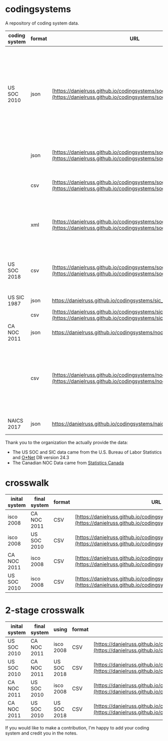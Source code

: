# codingsystems
A repository of coding system data.  

coding system | format | URL | Notes |
------------ | ------------- | ------------- | ---------- |
US SOC 2010   | json          | [https://danielruss.github.io/codingsystems/soc_2010_complete.json](https://danielruss.github.io/codingsystems/soc_2010_complete.json) | The complete Codings system.  The object has two element, first: a list of codes (key:codes), second: a tree structure containing all the codes (key:tree) |
 &nbsp;       | json         | [https://danielruss.github.io/codingsystems/soc_2010_6digit.json](https://danielruss.github.io/codingsystems/soc_2010_6digit.json) | An array of all the 6 digit soc 2010 codes |
  &nbsp;      | csv          | [https://danielruss.github.io/codingsystems/soc_2010_6digit.csv](https://danielruss.github.io/codingsystems/soc_2010_6digit.csv) | csv made from onet db_24_2 Occupational table |
 &nbsp;       | xml          | [https://danielruss.github.io/codingsystems/soc2010.xml](https://danielruss.github.io/codingsystems/soc2010.xml) | Original file made by hand years ago.  Let me know if you find any errors. |
US SOC 2018   | csv          | [https://danielruss.github.io/codingsystems/soc_2018_6digit.csv](https://danielruss.github.io/codingsystems/soc_2018_6digit.csv) | csv made from U.S. Bureau of Labor Statistic Data soc2018 structure |
US SIC 1987   | json          | [https://danielruss.github.io/codingsystems/sic_1987.json ](https://danielruss.github.io/codingsystems/sic_1987.json) |
 &nbsp;       |  csv          | [https://danielruss.github.io/codingsystems/sic_1987.csv](https://danielruss.github.io/codingsystems/sic_1987.csv)  |
CA NOC 2011   | json          |[ https://danielruss.github.io/codingsystems/noc_2011.json ](https://danielruss.github.io/codingsystems/noc_2011.json) |
 &nbsp;       |  csv          | [https://danielruss.github.io/codingsystems/noc_2011_4d.csv](https://danielruss.github.io/codingsystems/noc_2011_4d.csv) | The original file (noc-cnp-2011-structure-eng.csv) from statistic Canada had latin1 encoding, I changed this to UTF-8 |
NAICS 2017    | json          | [ https://danielruss.github.io/codingsystems/naics_2017_4digit.json ](https://danielruss.github.io/codingsystems/naics_2017_4digit.json) | Four digit NAICS 2017 codes |

Thank you to the organization the actually provide the data:
* The US SOC and SIC data came from the U.S. Bureau of Labor Statistics and [O\*Net](https://www.onetcenter.org/db_releases.html) DB version 24.3
* The Canadian NOC Data came from [Statistics Canada](https://www.statcan.gc.ca/eng/subjects/standard/noc/2011/index)

# crosswalk

|inital system | final system | format | URL | Notes |
|------------- | ------------ | ------ | ---- | ----- |
| isco 2008    | CA NOC 2011  | CSV    | [https://danielruss.github.io/codingsystems/isco2008_noc2011.csv](https://danielruss.github.io/codingsystems/isco2008_noc2011.csv) |
| isco 2008    | US SOC 2010  | CSV    | [https://danielruss.github.io/codingsystems/isco2008_soc2010.csv](https://danielruss.github.io/codingsystems/isco2008_soc2010.csv) |
| CA NOC 2011  | isco 2008    | CSV    | [https://danielruss.github.io/codingsystems/noc2011_isco2008.csv](https://danielruss.github.io/codingsystems/noc2011_isco2008.csv) |
| US SOC 2010  | isco 2008    | CSV    | [https://danielruss.github.io/codingsystems/soc2010_isco2008.csv](https://danielruss.github.io/codingsystems/soc2010_isco2008.csv) |

# 2-stage crosswalk

| inital system | final system | using      | format | URL | Notes |
------------- | ------------ | ---------- | ------ | ---- | ----- |
| US SOC 2010   | CA NOC 2011  |  isco 2008 | CSV    | [https://danielruss.github.io/codingsystems/soc2010_noc2011_via_isco2008.csv](https://danielruss.github.io/codingsystems/soc2010_noc2011_via_isco2008.csv) |
| US SOC 2010   | CA NOC 2011  |  US SOC 2018 | CSV    | [https://danielruss.github.io/codingsystems/soc2010_noc2011_via_soc2018.csv](https://danielruss.github.io/codingsystems/soc2010_noc2011_via_soc2018.csv) |
| CA NOC 2011   | US SOC 2010  |  isco 2008 | CSV    | [https://danielruss.github.io/codingsystems/noc2011_soc2010_via_isco2008.csv](https://danielruss.github.io/codingsystems/noc2011_soc2010_via_isco2008.csv) |
| CA NOC 2011   | US SOC 2010  |  US SOC 2018 | CSV    | [https://danielruss.github.io/codingsystems/noc2011_soc2010_via_soc2018.csv](https://danielruss.github.io/codingsystems/noc2011_soc2010_via_soc2018.csv) |

If you would like to make a contribution, I'm happy to add your coding system and credit you in the notes.

